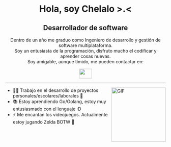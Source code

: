 <h1 align="center">Hola, soy Chelalo >.<</h1>
<h2 align="center">Desarrollador de software</h3>
<p align="center">
  Dentro de un año me graduo como Ingeniero de desarrollo y gestión de software multiplataforma.<br />
  Soy un entusiasta de la programación, disfruto mucho el codificar y aprender cosas nuevas.<br />
  Soy amigable, aunque tímido, me pueden contactar en:
</p>
<p align="center">
  <a href = "mailto: eduardosaavedra687@gmail.com"><img align="center" src="https://simpleicons.org/icons/gmail.svg" height="30" width="40" /></a>
</p>
<hr />
  
<img align="right" alt="GIF" width="170px" src="https://media.tenor.com/uIUxxg8ZbnkAAAAi/dancing-rainbow.gif" />

- 👨‍💻 Trabajo en el desarrollo de proyectos personales/escolares/laborales 🥸
- 📚 Estoy aprendiendo Go/Golang, estoy muy entusiasmado con el lenguaje :D
- ⚡ Me encantan los videojuegos. Actualmente estoy jugando Zelda BOTW 🫡



<!--
**zchelalo/zchelalo** is a ✨ _special_ ✨ repository because its `README.md` (this file) appears on your GitHub profile.

Here are some ideas to get you started:

- 🔭 I’m currently working on ...
- 🌱 I’m currently learning ...
- 👯 I’m looking to collaborate on ...
- 🤔 I’m looking for help with ...
- 💬 Ask me about ...
- 📫 How to reach me: ...
- 😄 Pronouns: ...
- ⚡ Fun fact: ...
-->

